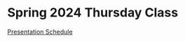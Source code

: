 # Spring 2024 Thursday Class

[Presentation Schedule](https://docs.google.com/spreadsheets/d/1L6iAC8zHu6Elex7XnpqTjzplGnNfXqRmewdWlNTkAJQ/edit?usp=sharing)

